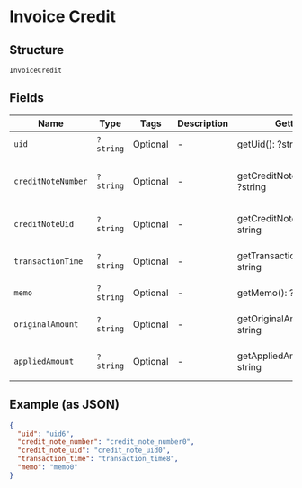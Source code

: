
# Invoice Credit

## Structure

`InvoiceCredit`

## Fields

| Name | Type | Tags | Description | Getter | Setter |
|  --- | --- | --- | --- | --- | --- |
| `uid` | `?string` | Optional | - | getUid(): ?string | setUid(?string uid): void |
| `creditNoteNumber` | `?string` | Optional | - | getCreditNoteNumber(): ?string | setCreditNoteNumber(?string creditNoteNumber): void |
| `creditNoteUid` | `?string` | Optional | - | getCreditNoteUid(): ?string | setCreditNoteUid(?string creditNoteUid): void |
| `transactionTime` | `?string` | Optional | - | getTransactionTime(): ?string | setTransactionTime(?string transactionTime): void |
| `memo` | `?string` | Optional | - | getMemo(): ?string | setMemo(?string memo): void |
| `originalAmount` | `?string` | Optional | - | getOriginalAmount(): ?string | setOriginalAmount(?string originalAmount): void |
| `appliedAmount` | `?string` | Optional | - | getAppliedAmount(): ?string | setAppliedAmount(?string appliedAmount): void |

## Example (as JSON)

```json
{
  "uid": "uid6",
  "credit_note_number": "credit_note_number0",
  "credit_note_uid": "credit_note_uid0",
  "transaction_time": "transaction_time8",
  "memo": "memo0"
}
```

